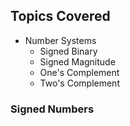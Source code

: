 ## Topics Covered
- Number Systems
  - Signed Binary
  - Signed Magnitude
  - One's Complement
  - Two's Complement
  
### Signed Numbers

